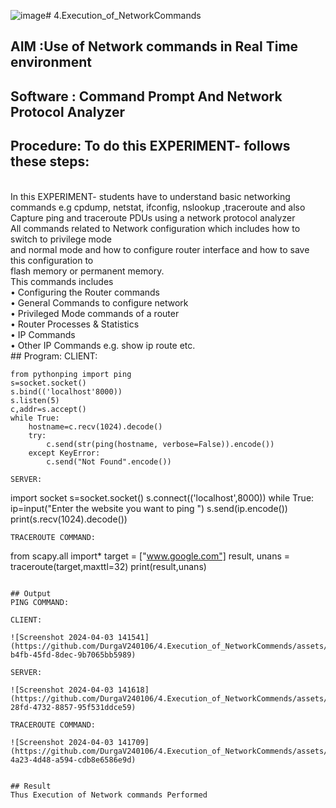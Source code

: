 ![image](https://github.com/DurgaV240106/4.Execution_of_NetworkCommends/assets/144870878/912e35d8-853b-4331-bf76-38a32d81eba9)# 4.Execution_of_NetworkCommands
## AIM :Use of Network commands in Real Time environment
## Software : Command Prompt And Network Protocol Analyzer
## Procedure: To do this EXPERIMENT- follows these steps:
<BR>
In this EXPERIMENT- students have to understand basic networking commands e.g cpdump, netstat, ifconfig, nslookup ,traceroute and also Capture ping and traceroute PDUs using a network protocol analyzer 
<BR>
All commands related to Network configuration which includes how to switch to privilege mode
<BR>
and normal mode and how to configure router interface and how to save this configuration to
<BR>
flash memory or permanent memory.
<BR>
This commands includes
<BR>
• Configuring the Router commands
<BR>
• General Commands to configure network
<BR>
• Privileged Mode commands of a router 
<BR>
• Router Processes & Statistics
<BR>
• IP Commands
<BR>
• Other IP Commands e.g. show ip route etc.
<BR>
## Program:
CLIENT:

```import socket 
from pythonping import ping 
s=socket.socket() 
s.bind(('localhost'8000)) 
s.listen(5) 
c,addr=s.accept() 
while True: 
    hostname=c.recv(1024).decode() 
    try: 
        c.send(str(ping(hostname, verbose=False)).encode()) 
    except KeyError: 
        c.send("Not Found".encode())

```
```
SERVER:

```
import socket 
s=socket.socket() 
s.connect(('localhost',8000)) 
while True: 
    ip=input("Enter the website you want to ping ") 
    s.send(ip.encode()) 
    print(s.recv(1024).decode())

```
TRACEROUTE COMMAND:
```
from scapy.all import* 
target = ["www.google.com"] 
result, unans = traceroute(target,maxttl=32) 
print(result,unans)
```

## Output
PING COMMAND:

CLIENT:

![Screenshot 2024-04-03 141541](https://github.com/DurgaV240106/4.Execution_of_NetworkCommends/assets/144870878/02a8cbb7-b4fb-45fd-8dec-9b7065bb5989)

SERVER:

![Screenshot 2024-04-03 141618](https://github.com/DurgaV240106/4.Execution_of_NetworkCommends/assets/144870878/848acb97-28fd-4732-8857-95f531ddce59)

TRACEROUTE COMMAND:

![Screenshot 2024-04-03 141709](https://github.com/DurgaV240106/4.Execution_of_NetworkCommends/assets/144870878/1de7c023-4a23-4d48-a594-cdb8e6586e9d)


## Result
Thus Execution of Network commands Performed 

